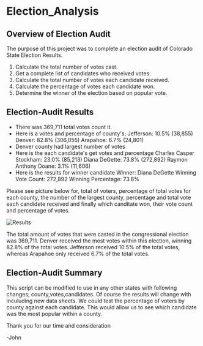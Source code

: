 # Election_Analysis

## Overview of Election Audit
The purpose of this project was to complete an election audit of Colorado State Election Results.
1. Calculate the total number of votes cast.
2. Get a complete list of candidates who received votes.
3. Calculate the total number of votes each candidate received.
4. Calculate the percentage of votes each candidate won.
5. Determine the winner of the election based on popular vote.
## Election-Audit Results
- There was 369,711 total votes count it.
- Here is a votes and percentage of county's;
  Jefferson: 10.5% (38,855)
  Denver: 82.8% (306,055)
  Arapahoe: 6.7% (24,801)
- Denver county had largest number of votes
- Here is the each candidate's get votes and percentage 
  Charles Casper Stockham: 23.0% (85,213)
  Diana DeGette: 73.8% (272,892)
  Raymon Anthony Doane: 3.1% (11,606)
- Here is the results for winner candidate
  Winner: Diana DeGette
  Winning Vote Count: 272,892
  Winning Percentage: 73.8%


Please see picture below for, total of voters, percentage of total votes for each county, the number of the largest county, percentage and total vote each candidete received and finally which canditate won, their vote count and percentage of votes.

![Results](https://user-images.githubusercontent.com/85411967/133898369-3815a20a-ecd5-4767-8e14-0829086bce6b.png)

The total amount of votes that were casted in the congressional election was 369,711. Denver received the most votes within this election, winning 82.8% of the total votes. Jefferson received 10.5% of the total votes, whereas Arapahoe only received 6.7% of the total votes.

## Election-Audit Summary
This script can be modified to use in any other states with following changes; county,votes,candidates. Of course the results will change with inculuding new data sheets. We could test the percentage of voters by county against each candidate. This would allow us to see which candidate was the most popular within a county. 

Thank you for our time and consideration

-John
